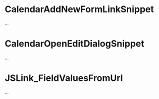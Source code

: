 # CalendarAddNewFormLinkSnippet
...

# CalendarOpenEditDialogSnippet
...

# JSLink_FieldValuesFromUrl
...